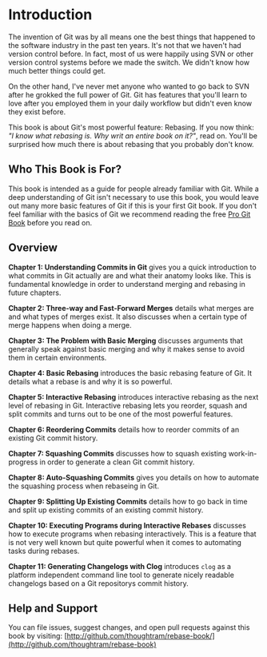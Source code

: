 # Introduction

The invention of Git was by all means one the best things that happened to the software industry in the past ten years. It's not that we haven't had version control before. In fact, most of us were happily using SVN or other version control systems before we made the switch. We didn't know how much better things could get. 

On the other hand, I've never met anyone who wanted to go back to SVN after he grokked the full power of Git. Git has features that you'll learn to love after you employed them in your daily workflow but didn't even know they exist before.

This book is about Git's most powerful feature: Rebasing. If you now think: *"I know what rebasing is. Why writ an entire book on it?"*, read on. You'll be surprised how much there is about rebasing that you probably don't know.

## Who This Book is For?

This book is intended as a guide for people already familiar with Git. While a deep understanding of Git isn't necessary to use this book, you would leave out many more basic features of Git if this is your first Git book. If you don't feel familiar with the basics of Git we recommend reading the free [Pro Git Book](http://git-scm.com/book) before you read on.

## Overview

**Chapter 1: Understanding Commits in Git** gives you a quick introduction to what commits in Git actually are and what their anatomy looks like. This is fundamental knowledge in order to understand merging and rebasing in future chapters.

**Chapter 2: Three-way and Fast-Forward Merges** details what merges are and what types of merges exist. It also discusses when a certain type of merge happens when doing a merge.

**Chapter 3: The Problem with Basic Merging** discusses arguments that generally speak against basic merging and why it makes sense to avoid them in certain environments.

**Chapter 4: Basic Rebasing** introduces the basic rebasing feature of Git. It details what a rebase is and why it is so powerful.

**Chapter 5: Interactive Rebasing** introduces interactive rebasing as the next level of rebasing in Git. Interactive rebasing lets you reorder, squash and split commits and turns out to be one of the most powerful features.

**Chapter 6: Reordering Commits** details how to reorder commits of an existing Git commit history.

**Chapter 7: Squashing Commits** discusses how to squash existing work-in-progress in order to generate a clean Git commit history.

**Chapter 8: Auto-Squashing Commits** gives you details on how to automate the squashing process when rebaseing in Git.

**Chapter 9: Splitting Up Existing Commits** details how to go back in time and split up existing commits of an existing commit history.

**Chapter 10: Executing Programs during Interactive Rebases** discusses how to execute programs when rebasing interactively. This is a feature that is not very well known but quite powerful when it comes to automating tasks during rebases.

**Chapter 11: Generating Changelogs with Clog** introduces `clog` as a platform independent command line tool to generate nicely readable changelogs based on a Git repositorys commit history.

## Help and Support

You can file issues, suggest changes, and open pull requests against this book by visiting: [http://github.com/thoughtram/rebase-book/](http://github.com/thoughtram/rebase-book)
